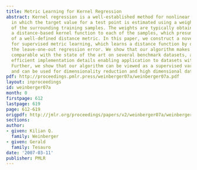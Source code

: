 ```yaml
---
title: Metric Learning for Kernel Regression
abstract: Kernel regression is a well-established method for nonlinear regression
  in which the target value for a test point is estimated using a weighted average
  of the surrounding training samples. The weights are typically obtained by applying
  a distance-based kernel function to each of the samples, which presumes the existence
  of a well-defined distance metric. In this paper, we construct a novel algorithm
  for supervised metric learning, which learns a distance function by directly minimizing
  the leave-one-out regression error. We show that our algorithm makes kernel regression
  comparable with the state of the art on several benchmark datasets, and we provide
  efficient implementation details enabling application to datasets with ~O(10k) instances.
  Further, we show that our algorithm can be viewed as a supervised variation of PCA
  and can be used for dimensionality reduction and high dimensional data visualization.
pdf: http://proceedings.pmlr.press/weinberger07a/weinberger07a.pdf
layout: inproceedings
id: weinberger07a
month: 0
firstpage: 612
lastpage: 619
page: 612-619
origpdf: http://jmlr.org/proceedings/papers/v2/weinberger07a/weinberger07a.pdf
sections: 
author:
- given: Kilian Q.
  family: Weinberger
- given: Gerald
  family: Tesauro
date: '2007-03-11'
publisher: PMLR
---
```


